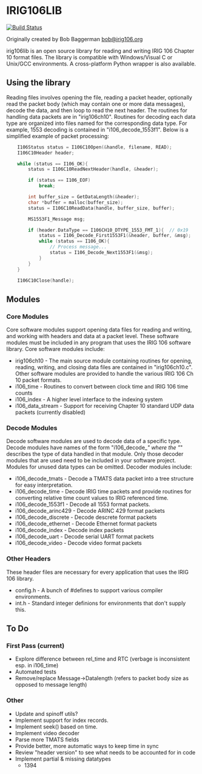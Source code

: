 # IRIG106LIB

[![Build Status](https://dev.azure.com/atac-bham/libirig106/_apis/build/status/atac-bham.libirig106?branchName=master)](https://dev.azure.com/atac-bham/libirig106/_build/latest?definitionId=2&branchName=master)

Originally created by Bob Baggerman <bob@irig106.org>

irig106lib is an open source library for reading and writing IRIG 106 
Chapter 10 format files. The library is compatible with Windows/Visual C or
Unix/GCC environments. A cross-platform Python wrapper is also available.


## Using the library

Reading files involves opening the file, reading a packet header, 
optionally read the packet body (which may contain one or more data messages), 
decode the data, and then loop to read the next header. The 
routines for handling data packets are in "irig106ch10". Routines for decoding 
each data type are organized into files named for the corresponding data
type. For example, 1553 decoding is contained in "i106_decode_1553f1". Below is
a simplified example of packet processing:

``` .c
    I106Status status = I106C10Open(&handle, filename, READ);
    I106C10Header header;

    while (status == I106_OK){
        status = I106C10ReadNextHeader(handle, &header);

        if (status == I106_EOF)
            break;

        int buffer_size = GetDataLength(&header);
        char *buffer = malloc(buffer_size);
        status = I106C10ReadData(handle, buffer_size, buffer);

        MS1553F1_Message msg;

        if (header.DataType == I106CH10_DTYPE_1553_FMT_1){  // 0x19
            status = I106_Decode_First1553F1(&header, buffer, &msg);
            while (status == I106_OK){
                // Process message...
                status = I106_Decode_Next1553F1(&msg);
            }
        }
    }

    I106C10Close(handle);
```


## Modules

### Core Modules

Core software modules support opening data files for reading and 
writing, and working with headers and data at a packet level.  These 
software modules must be included in any program that uses the IRIG 
106 software library.  Core software modules include:

* irig106ch10 - The main source module containing routines for opening, reading, 
writing, and closing data files are contained in "irig106ch10.c".  Other 
software modules are provided to handle the various IRIG 106 Ch 10 packet 
formats.
* i106_time - Routines to convert between clock time and IRIG 106 time counts
* i106_index - A higher level interface to the indexing system
* i106_data_stream - Support for receiving Chapter 10 standard UDP data packets
  (currently disabled)


### Decode Modules

Decode software modules are used to decode data of a specific type.  
Decode modules have names of the form "i106_decode_*" where the "*" 
describes the type of data handled in that module.  Only those decoder 
modules that are used need to be included in your software project.  
Modules for unused data types can be omitted.  Decoder modules 
include:

* i106_decode_tmats - Decode a TMATS data packet into a tree structure for
easy interpretation.
* i106_decode_time - Decode IRIG time packets and provide routines for
converting relative time count values to IRIG referenced time.
* i106_decode_1553f1 - Decode all 1553 format packets.
* i106_decode_arinc429 - Decode ARINC 429 format packets
* i106_decode_discrete - Decode descrete format packets
* i106_decode_ethernet - Decode Ethernet format packets
* i106_decode_index - Decode index packets
* i106_decode_uart - Decode serial UART format packets
* i106_decode_video - Decode video format packets


### Other Headers

These header files are necessary for every application that uses the IRIG 106 library.

* config.h - A bunch of #defines to support various compiler environments.
* int.h - Standard integer definions for environments that don't supply this.


## To Do

### First Pass (current)

* Explore difference between rel_time and RTC (verbage is inconsistent esp. in
  i106_time)
* Automated tests
* Remove/replace Message->Datalength (refers to packet body size as opposed to
  message length)

### Other

* Update and spinoff utils?
* Implement support for index records.
* Implement seek() based on time.
* Implement video decoder
* Parse more TMATS fields
* Provide better, more automatic ways to keep time in sync
* Review "header version" to see what needs to be accounted for in code
* Implement partial & missing datatypes
    * 1394
